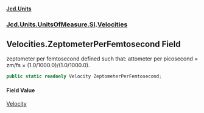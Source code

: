 #### [Jcd.Units](index.md 'index')
### [Jcd.Units.UnitsOfMeasure.SI](Jcd.Units.UnitsOfMeasure.SI.md 'Jcd.Units.UnitsOfMeasure.SI').[Velocities](Velocities.md 'Jcd.Units.UnitsOfMeasure.SI.Velocities')

## Velocities.ZeptometerPerFemtosecond Field

zeptometer per femtosecond defined such that: attometer per picosecond = zm/fs × (1.0/1000.0)/(1.0/1000.0).

```csharp
public static readonly Velocity ZeptometerPerFemtosecond;
```

#### Field Value
[Velocity](Velocity.md 'Jcd.Units.UnitTypes.Velocity')
